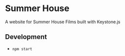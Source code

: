 # Summer House
A website for Summer House Films built with Keystone.js

## Development
- `npm start`
